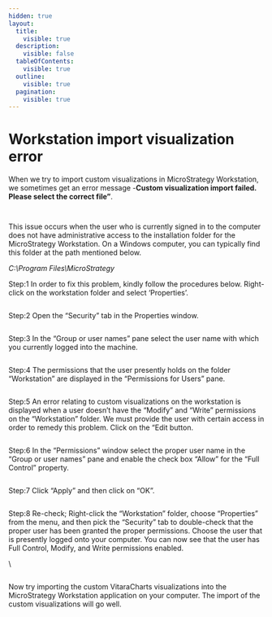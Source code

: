 ```yaml
---
hidden: true
layout:
  title:
    visible: true
  description:
    visible: false
  tableOfContents:
    visible: true
  outline:
    visible: true
  pagination:
    visible: true
---
```


# Workstation import visualization error

When we try to import custom visualizations in MicroStrategy Workstation, we sometimes get an error message -**Custom visualization import failed. Please select the correct file”**.

<figure><img src="../.gitbook/assets/image (19).png" alt=""><figcaption></figcaption></figure>

<figure><img src="../.gitbook/assets/image (20).png" alt=""><figcaption></figcaption></figure>

This issue occurs when the user who is currently signed in to the computer does not have administrative access to the installation folder for the MicroStrategy Workstation. On a Windows computer, you can typically find this folder at the path mentioned below.

_C:\Program Files\MicroStrategy_

Step:1 In order to fix this problem, kindly follow the procedures below. Right-click on the workstation folder and select ‘Properties’.

<figure><img src="../.gitbook/assets/image (21).png" alt=""><figcaption></figcaption></figure>

Step:2 Open the “Security” tab in the Properties window.

<figure><img src="../.gitbook/assets/image (22).png" alt=""><figcaption></figcaption></figure>

Step:3 In the “Group or user names” pane select the user name with which you currently logged into the machine.

<figure><img src="../.gitbook/assets/image (23).png" alt=""><figcaption></figcaption></figure>

Step:4 The permissions that the user presently holds on the folder “Workstation” are displayed in the “Permissions for Users” pane.

<figure><img src="../.gitbook/assets/image (24).png" alt=""><figcaption></figcaption></figure>

Step:5 An error relating to custom visualizations on the workstation is displayed when a user doesn’t have the “Modify” and “Write” permissions on the “Workstation” folder. We must provide the user with certain access in order to remedy this problem. Click on the “Edit button.

<figure><img src="../.gitbook/assets/image (25).png" alt=""><figcaption></figcaption></figure>

Step:6 In the “Permissions” window select the proper user name in the “Group or user names” pane and enable the check box “Allow” for the “Full Control” property.

<figure><img src="../.gitbook/assets/image (26).png" alt=""><figcaption></figcaption></figure>

Step:7 Click “Apply” and then click on “OK”.

<figure><img src="../.gitbook/assets/image (27).png" alt=""><figcaption></figcaption></figure>

Step:8 Re-check; Right-click the “Workstation” folder, choose “Properties” from the menu, and then pick the “Security” tab to double-check that the proper user has been granted the proper permissions. Choose the user that is presently logged onto your computer. You can now see that the user has Full Control, Modify, and Write permissions enabled.

\


<figure><img src="../.gitbook/assets/image (28).png" alt=""><figcaption></figcaption></figure>

Now try importing the custom VitaraCharts visualizations into the MicroStrategy Workstation application on your computer. The import of the custom visualizations will go well.
